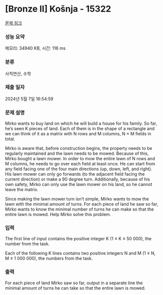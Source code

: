 # [Bronze II] Košnja - 15322 

[문제 링크](https://www.acmicpc.net/problem/15322) 

### 성능 요약

메모리: 34940 KB, 시간: 116 ms

### 분류

사칙연산, 수학

### 제출 일자

2024년 5월 7일 16:54:59

### 문제 설명

<p>Mirko wants to buy land on which he will build a house for his family. So far, he’s seen K pieces of land. Each of them is in the shape of a rectangle and we can think of it as a matrix with N rows and M columns, N × M fields in total.</p>

<p>Mirko is aware that, before construction begins, the property needs to be regularly maintained and the lawn needs to be mowed. Because of this, Mirko bought a lawn mower. In order to mow the entire lawn of N rows and M columns, he needs to go over each field at least once. He can start from any field facing one of the four main directions (up, down, left, and right). His lawn mower can only go forwards (to the adjacent field facing the current direction) or make a 90 degree turn. Additionally, because of his own safety, Mirko can only use the lawn mower on his land, so he cannot leave the matrix.</p>

<p>Since making the lawn mower turn isn’t simple, Mirko wants to mow the lawn with the minimal amount of turns. For each piece of land he saw so far, Mirko wants to know the minimal number of turns he can make so that the entire lawn is mowed. Help Mirko solve this problem.</p>

### 입력 

 <p>The first line of input contains the positive integer K (1 ≤ K ≤ 50 000), the number from the task.</p>

<p>Each of the following K lines contains two positive integers N and M (1 ≤ N, M ≤ 1 000 000), the numbers from the task.</p>

### 출력 

 <p>For each piece of land Mirko saw so far, output in a separate line the minimal amount of turns he can take so that the entire lawn is mowed.</p>

